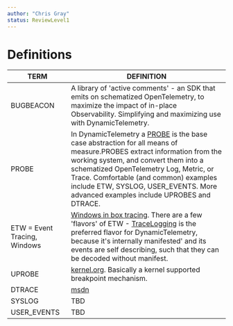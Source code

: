 ```yaml
---
author: "Chris Gray"
status: ReviewLevel1
---
```


# Definitions

| TERM | DEFINITION |
| -- | -- |
| <a name="BUGBEACON">BUGBEACON</A>|A library of 'active comments' - an SDK that emits on schematized OpenTelemetry, to maximize the impact of in-place Observability. Simplifying and maximizing use with DynamicTelemetry. |
|<a name="PROBE"> PROBE</A> | In DynamicTelemetry a [PROBE](./Architecture.Probes.Overview.document.md) is the base case abstraction for all means of measure.PROBES extract information from the working system, and convert them into a schematized OpenTelemetry Log, Metric, or Trace. Comfortable (and common) examples include ETW, SYSLOG, USER_EVENTS.  More advanced examples include UPROBES and DTRACE.|
|<a name="ETW">ETW = Event Tracing, Windows</A> | [Windows in box tracing](https://docs.kernel.org/6.1/trace/uprobetracer.html). There are a few 'flavors' of ETW - [TraceLogging](https://learn.microsoft.com/en-us/windows/win32/tracelogging/trace-logging-portal) is the preferred flavor for DynamicTelemetry, because it's internally manifested' and its events are self describing, such that they can be decoded without manifest.|
| <a name="PROBE">UPROBE</A> | [kernel.org](https://docs.kernel.org/6.1/trace/uprobetracer.html). Basically a kernel supported breakpoint mechanism.|
|<a name="DTRACE">DTRACE</A> | [msdn](hhttps://learn.microsoft.com/en-us/windows-hardware/drivers/devtest/dtrace)|
|<a name="SYSLOG">SYSLOG</A>|TBD|
|<a name="USER_EVENTS">USER_EVENTS</A>|TBD|
